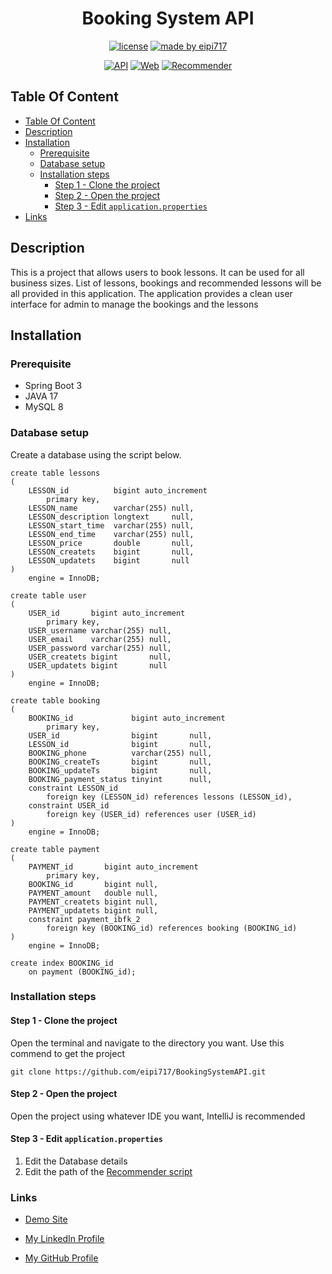<center> <h1>Booking System API</h1> </center>
<div align="center">

[![license](https://img.shields.io/github/license/dec0dOS/amazing-github-template.svg?style=flat-square)](LICENSE)
[![made by eipi717](https://img.shields.io/badge/made%20by-eipi717-ff1414.svg?style=flat-square)](https://www.linkedin.com/in/nicholas-ho-954053216/)

[![API](https://img.shields.io/badge/Backend-API-yellow)](https://github.com/eipi717/BookingSystemAPI)
[![Web](https://img.shields.io/badge/Frontend-Web-purple)]()
[![Recommender](https://img.shields.io/badge/Component-Reconneder-blue)](https://github.com/eipi717/BookingSystemRecommender)

</div>

## Table Of Content
  * [Table Of Content](#table-of-content)
  * [Description](#description)
  * [Installation](#installation)
    * [Prerequisite](#prerequisite)
    * [Database setup](#database-setup)
    * [Installation steps](#installation-steps)
      * [Step 1 - Clone the project](#step-1---clone-the-project)
      * [Step 2 - Open the project](#step-2---open-the-project)
      * [Step 3 - Edit `application.properties`](#step-3---edit-applicationproperties)
  * [Links](#links)

## Description
This is a project that allows users to book lessons.
It can be used for all business sizes.
List of lessons, bookings and recommended lessons will be all provided in this application.
The application provides a clean user interface for admin to manage the bookings and the lessons

## Installation

### Prerequisite
- Spring Boot 3
- JAVA 17
- MySQL 8

### Database setup
Create a database using the script below.


```mysql
create table lessons
(
    LESSON_id          bigint auto_increment
        primary key,
    LESSON_name        varchar(255) null,
    LESSON_description longtext     null,
    LESSON_start_time  varchar(255) null,
    LESSON_end_time    varchar(255) null,
    LESSON_price       double       null,
    LESSON_createts    bigint       null,
    LESSON_updatets    bigint       null
)
    engine = InnoDB;

create table user
(
    USER_id       bigint auto_increment
        primary key,
    USER_username varchar(255) null,
    USER_email    varchar(255) null,
    USER_password varchar(255) null,
    USER_createts bigint       null,
    USER_updatets bigint       null
)
    engine = InnoDB;

create table booking
(
    BOOKING_id             bigint auto_increment
        primary key,
    USER_id                bigint       null,
    LESSON_id              bigint       null,
    BOOKING_phone          varchar(255) null,
    BOOKING_createTs       bigint       null,
    BOOKING_updateTs       bigint       null,
    BOOKING_payment_status tinyint      null,
    constraint LESSON_id
        foreign key (LESSON_id) references lessons (LESSON_id),
    constraint USER_id
        foreign key (USER_id) references user (USER_id)
)
    engine = InnoDB;

create table payment
(
    PAYMENT_id       bigint auto_increment
        primary key,
    BOOKING_id       bigint null,
    PAYMENT_amount   double null,
    PAYMENT_createts bigint null,
    PAYMENT_updatets bigint null,
    constraint payment_ibfk_2
        foreign key (BOOKING_id) references booking (BOOKING_id)
)
    engine = InnoDB;

create index BOOKING_id
    on payment (BOOKING_id);

```

### Installation steps

#### Step 1 - Clone the project

Open the terminal and navigate to the directory you want.
Use this commend to get the project
```shell
git clone https://github.com/eipi717/BookingSystemAPI.git
```

#### Step 2 - Open the project
Open the project using whatever IDE you want, IntelliJ is recommended

#### Step 3 - Edit `application.properties`
1. Edit the Database details
2. Edit the path of the [Recommender script](https://github.com/eipi717/BookingSystemRecommender)

### Links
- [Demo Site](https://demo-site.booking-system.tech/)

- [My LinkedIn Profile](https://www.linkedin.com/in/nicholas-ho-954053216/)

- [My GitHub Profile](https://github.com/eipi717)

